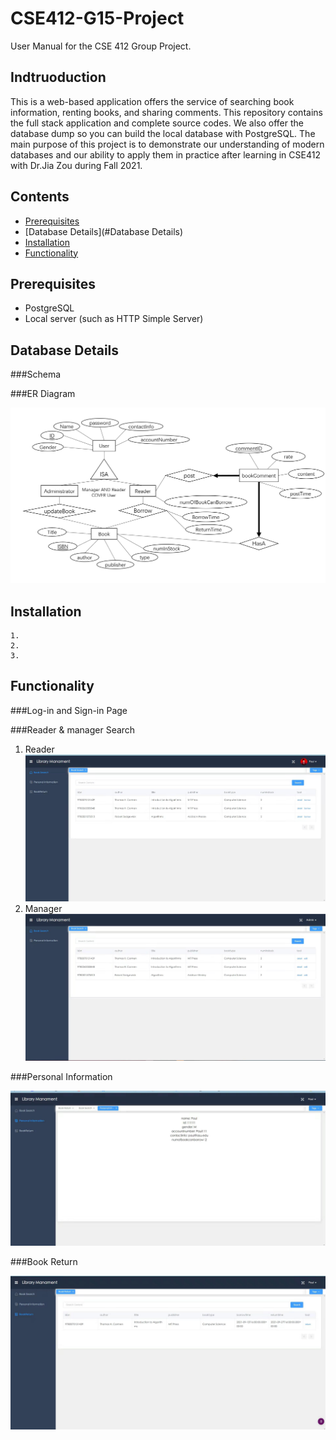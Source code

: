 # CSE412-G15-Project

User Manual for the CSE 412 Group Project.

## Indtruoduction

This is a web-based application offers the service of searching book information, renting books, and sharing comments. This repository contains the full stack application and complete source codes. We also offer the database dump so you can build the local database with PostgreSQL. The main purpose of this project is to demonstrate our understanding of modern databases and our ability to apply them in practice after learning in CSE412 with Dr.Jia Zou during Fall 2021.

## Contents

 - [Prerequisites](#Prerequisites)
 - [Database Details](#Database Details)
 - [Installation](#Installation)
 - [Functionality](#Functionality)

## Prerequisites

 - PostgreSQL
 - Local server (such as HTTP Simple Server)

## Database Details

###Schema



###ER Diagram

![Alt text](./img/ER.png)

## Installation

    1.
    2.
    3.

## Functionality
###Log-in and Sign-in Page

###Reader & manager Search
1. Reader
![Alt text](./img/rsearch.jpg)
2. Manager
![Alt text](./img/msearch.jpg)

###Personal Information

![Alt text](./img/pinfo.jpg)

###Book Return

![Alt text](./img/return.jpg)